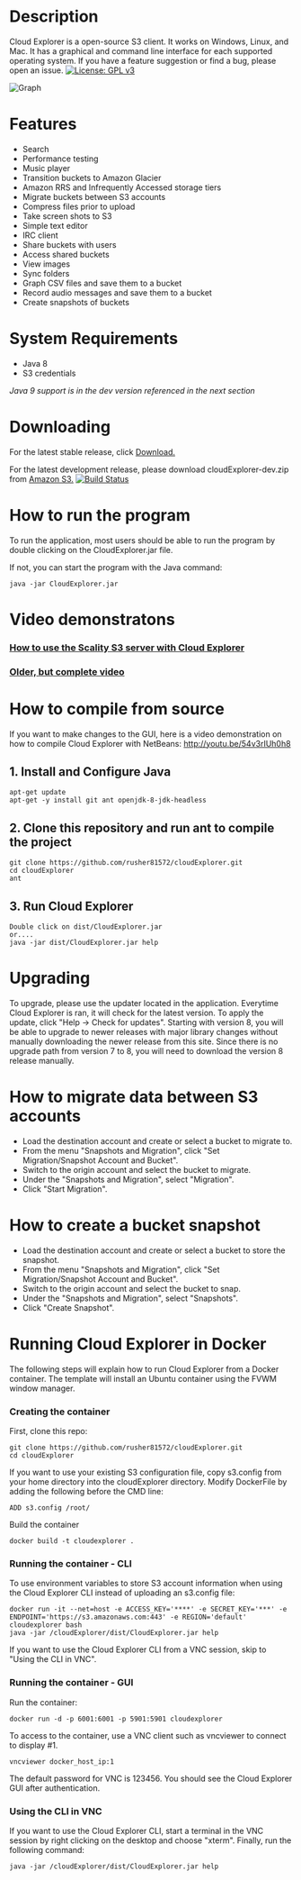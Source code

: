 # Description
Cloud Explorer is a open-source S3 client. It works on Windows, Linux, and Mac.  It has a graphical and command line interface for each supported operating system. If you have a feature suggestion or find a bug, please open an issue.
[![License: GPL v3](https://img.shields.io/badge/License-GPL%20v3-blue.svg)](http://www.gnu.org/licenses/gpl-3.0)

![Graph](http://i.imgur.com/aw5iKZf.png)

# Features

* Search
* Performance testing
* Music player
* Transition buckets to Amazon Glacier  
* Amazon RRS and Infrequently Accessed storage tiers
* Migrate buckets between S3 accounts
* Compress files prior to upload
* Take screen shots to S3
* Simple text editor
* IRC client
* Share buckets with users
* Access shared buckets
* View images
* Sync folders
* Graph CSV files and save them to a bucket
* Record audio messages and save them to a bucket
* Create snapshots of buckets

# System Requirements

* Java 8 
* S3 credentials

*Java 9 support is in the dev version referenced in the next section*

# Downloading

For the latest stable release, click [Download.](https://cloudexplorer.s3.amazonaws.com/11/cloudExplorer-11.zip)

For the latest development release, please download cloudExplorer-dev.zip from [Amazon S3.](https://cloudexplorer.s3.amazonaws.com:443/cloudExplorer-dev.zip) [![Build Status](https://travis-ci.org/rusher81572/cloudExplorer.svg?branch=master)](https://travis-ci.org/rusher81572/cloudExplorer)

# How to run the program

To run the application, most users should be able to run the program by double clicking on the CloudExplorer.jar file.

If not, you can start the program with the Java command:
```
java -jar CloudExplorer.jar
```
# Video demonstratons

### [How to use the Scality S3 server with Cloud Explorer](https://youtu.be/2hhtBtmBSxE)

### [Older, but complete video](https://www.youtube.com/watch?v=O1HVDYywZRY)


# How to compile from source

If you want to make changes to the GUI, here is a video demonstration on how to compile Cloud Explorer with NetBeans: http://youtu.be/54v3rIUh0h8

## 1. Install and Configure Java
```
apt-get update
apt-get -y install git ant openjdk-8-jdk-headless
```
## 2. Clone this repository and run ant to compile the project
```
git clone https://github.com/rusher81572/cloudExplorer.git
cd cloudExplorer
ant
```
## 3. Run Cloud Explorer
```
Double click on dist/CloudExplorer.jar
or....
java -jar dist/CloudExplorer.jar help
```

# Upgrading

To upgrade, please use the updater located in the application. Everytime Cloud Explorer is ran, it will check for the latest version. To apply the update, click "Help -> Check for updates". Starting with version 8, you will be able to upgrade to newer releases with major library changes without manually downloading the newer release from this site. Since there is no upgrade path from version 7 to 8, you will need to download the version 8 release manually.

# How to migrate data between S3 accounts
* Load the destination account and create or select a bucket to migrate to.
* From the menu "Snapshots and Migration", click "Set Migration/Snapshot Account and Bucket".
* Switch to the origin account and select the bucket to migrate.
* Under the "Snapshots and Migration", select "Migration".
* Click "Start Migration".

# How to create a bucket snapshot
* Load the destination account and create or select a bucket to store the snapshot.
* From the menu "Snapshots and Migration", click "Set Migration/Snapshot Account and Bucket".
* Switch to the origin account and select the bucket to snap.
* Under the "Snapshots and Migration", select "Snapshots".
* Click "Create Snapshot".

# Running Cloud Explorer in Docker

The following steps will explain how to run Cloud Explorer from a Docker container. The template will install an Ubuntu container using the FVWM window manager.

### Creating the container

First, clone this repo:
```
git clone https://github.com/rusher81572/cloudExplorer.git
cd cloudExplorer
```

If you want to use your existing S3 configuration file, copy s3.config from your home directory into the cloudExplorer directory. Modify DockerFile by adding the following before the CMD line:
```
ADD s3.config /root/
```

Build the container
```
docker build -t cloudexplorer .
```

### Running the container - CLI


To use environment variables to store S3 account information when using the Cloud Explorer CLI instead of uploading an s3.config file:
```
docker run -it --net=host -e ACCESS_KEY='****' -e SECRET_KEY='***' -e ENDPOINT='https://s3.amazonaws.com:443' -e REGION='default' cloudexplorer bash
java -jar /cloudExplorer/dist/CloudExplorer.jar help
```

If you want to use the Cloud Explorer CLI from a VNC session, skip to "Using the CLI in VNC".

### Running the container - GUI

Run the container:
```
docker run -d -p 6001:6001 -p 5901:5901 cloudexplorer
````

To access to the container, use a VNC client such as vncviewer to connect to display #1.
```
vncviewer docker_host_ip:1
```
The default password for VNC is 123456. You should see the Cloud Explorer GUI after authentication.

### Using the CLI in VNC

If you want to use the Cloud Explorer CLI, start a terminal in the VNC session by right clicking on the desktop and choose "xterm". Finally, run the following command:
```
java -jar /cloudExplorer/dist/CloudExplorer.jar help
```

